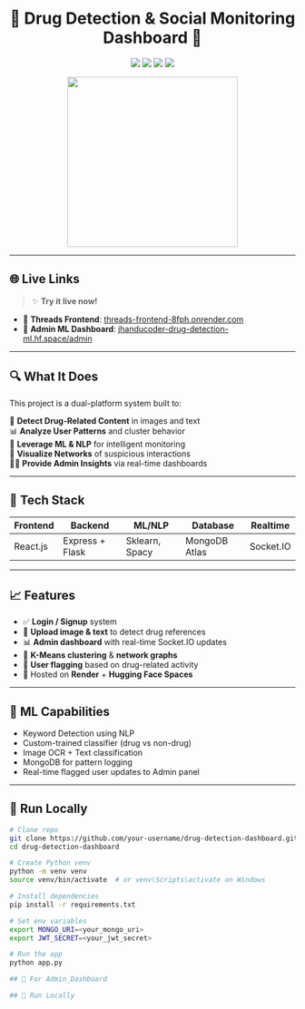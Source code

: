 <h1 align="center">🚨 Drug Detection & Social Monitoring Dashboard 🚨</h1>

<p align="center">
  <img src="https://img.shields.io/badge/Status-Active-success?style=flat-square"/>
  <img src="https://img.shields.io/badge/Version-1.0-blueviolet?style=flat-square"/>
  <img src="https://img.shields.io/badge/Made_with-%F0%9F%90%8D_Flask-blue?style=flat-square"/>
  <img src="https://img.shields.io/badge/Powered_by-🧠_ML-green?style=flat-square"/>
</p>

<p align="center">
  <img src="https://media.giphy.com/media/3o7aD2saalBwwftBIY/giphy.gif" width="300"/>
</p>

---

## 🌐 Live Links

> ✨ **Try it live now!**

- 🧵 **Threads Frontend**: [threads-frontend-8fph.onrender.com](https://threads-frontend-8fph.onrender.com/)
- 🧠 **Admin ML Dashboard**: [jhanducoder-drug-detection-ml.hf.space/admin](https://jhanducoder-drug-detection-ml.hf.space/admin)

---

## 🔍 What It Does

This project is a dual-platform system built to:

🔎 **Detect Drug-Related Content** in images and text  
📊 **Analyze User Patterns** and cluster behavior  
🧠 **Leverage ML & NLP** for intelligent monitoring  
📡 **Visualize Networks** of suspicious interactions  
🧑‍💼 **Provide Admin Insights** via real-time dashboards  

---

## 🧩 Tech Stack

| Frontend        | Backend         | ML/NLP        | Database      | Realtime     |
|-----------------|------------------|---------------|----------------|--------------|
| React.js        | Express + Flask  | Sklearn, Spacy | MongoDB Atlas | Socket.IO    |

---

## 📈 Features

- ✅ **Login / Signup** system  
- 📎 **Upload image & text** to detect drug references  
- 📊 **Admin dashboard** with real-time Socket.IO updates  
- 🧪 **K-Means clustering** & **network graphs**  
- 🧼 **User flagging** based on drug-related activity  
- 📡 Hosted on **Render** + **Hugging Face Spaces**  

---

## 🧠 ML Capabilities

- Keyword Detection using NLP  
- Custom-trained classifier (drug vs non-drug)  
- Image OCR + Text classification  
- MongoDB for pattern logging  
- Real-time flagged user updates to Admin panel  

---

## 🚀 Run Locally

```bash
# Clone repo
git clone https://github.com/your-username/drug-detection-dashboard.git
cd drug-detection-dashboard

# Create Python venv
python -m venv venv
source venv/bin/activate  # or venv\Scripts\activate on Windows

# Install dependencies
pip install -r requirements.txt

# Set env variables
export MONGO_URI=<your_mongo_uri>
export JWT_SECRET=<your_jwt_secret>

# Run the app
python app.py

## 🚀 For Admin_Dashboard

## 🚀 Run Locally
